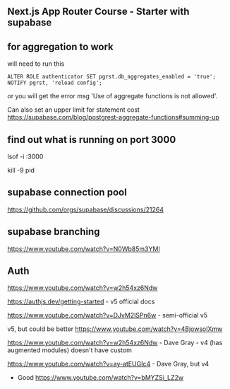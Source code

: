 ## Next.js App Router Course - Starter with supabase

## for aggregation to work

will need to run this

```
ALTER ROLE authenticator SET pgrst.db_aggregates_enabled = 'true';
NOTIFY pgrst, 'reload config';
```

or you will get the error msg 'Use of aggregate functions is not allowed'.

Can also set an upper limit for statement cost
https://supabase.com/blog/postgrest-aggregate-functions#summing-up

## find out what is running on port 3000

lsof -i :3000

kill -9 pid

## supabase connection pool

https://github.com/orgs/supabase/discussions/21264

## supabase branching

https://www.youtube.com/watch?v=N0Wb85m3YMI

## Auth

https://www.youtube.com/watch?v=w2h54xz6Ndw

https://authjs.dev/getting-started - v5 official docs

https://www.youtube.com/watch?v=DJvM2lSPn6w - semi-official v5

v5, but could be better
https://www.youtube.com/watch?v=4BjowsolXmw

https://www.youtube.com/watch?v=w2h54xz6Ndw - Dave Gray - v4 (has augmented modules) doesn't have custom

https://www.youtube.com/watch?v=ay-atEUGIc4 - Dave Gray, but v4

- Good https://www.youtube.com/watch?v=bMYZSi_LZ2w
